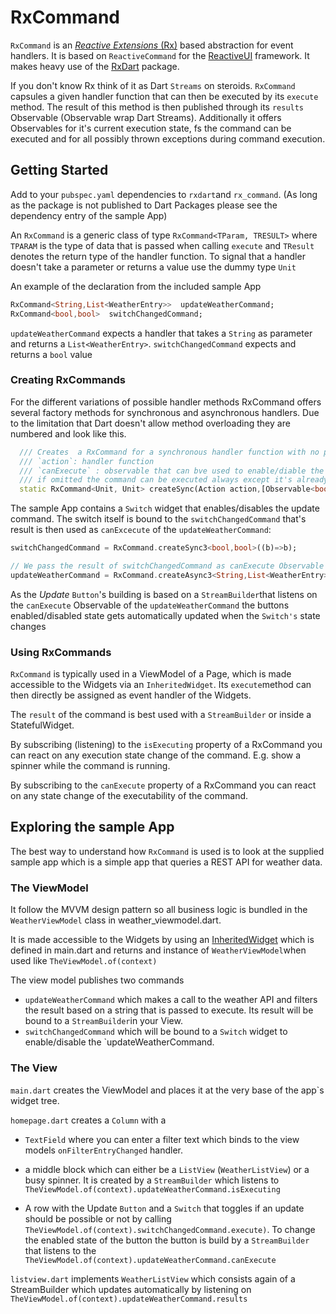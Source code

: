 # RxCommand

`RxCommand` is an [_Reactive Extensions_ (Rx)](http://reactivex.io/) based abstraction for event handlers. It is based on `ReactiveCommand` for the [ReactiveUI](https://reactiveui.net/) framework. It makes heavy use of the [RxDart](https://github.com/ReactiveX/rxdart) package.

If you don't know Rx think of it as Dart `Streams` on steroids. `RxCommand` capsules a given handler function that can then be executed by its `execute` method. The result of this method is then published through its `results` Observable (Observable wrap Dart Streams). Additionally it offers Observables for it's current execution state, fs the command can be executed and for all possibly thrown exceptions during command execution.


## Getting Started

Add to your `pubspec.yaml` dependencies to `rxdart`and `rx_command`. (As long as the package is not published to Dart Packages please see the dependency entry of the sample App) 

An `RxCommand` is a generic class of type `RxCommand<TParam, TRESULT>` where `TPARAM` is the type of data that is passed when calling `execute` and `TResult` denotes the return type of the handler function. To signal that a handler doesn't take a parameter or returns a value use the dummy type `Unit`

An example of the declaration from the included sample App

```Dart
RxCommand<String,List<WeatherEntry>>  updateWeatherCommand;
RxCommand<bool,bool>  switchChangedCommand;
```

`updateWeatherCommand` expects a handler that takes a `String` as parameter and returns a `List<WeatherEntry>`. `switchChangedCommand` expects and returns a `bool` value 

### Creating RxCommands

 For the different variations of possible handler methods RxCommand offers several factory methods for synchronous and asynchronous handlers. Due to the limitation that Dart doesn't allow method overloading they are numbered and look like this.

```Dart
  /// Creates  a RxCommand for a synchronous handler function with no parameter and no return type 
  /// `action`: handler function
  /// `canExecute` : observable that can bve used to enable/diable the command based on some other state change
  /// if omitted the command can be executed always except it's already executing
  static RxCommand<Unit, Unit> createSync(Action action,[Observable<bool> canExecute])

```

The sample App contains a `Switch` widget that enables/disables the update command. The switch itself is bound to the `switchChangedCommand` that's result is then used as `canExcecute` of the `updateWeatherCommand`:

```Dart
switchChangedCommand = RxCommand.createSync3<bool,bool>((b)=>b);

// We pass the result of switchChangedCommand as canExecute Observable to the upDateWeatherCommand
updateWeatherCommand = RxCommand.createAsync3<String,List<WeatherEntry>>(update,switchChangedCommand.results);
```

As the _Update_ `Button`'s building is based on a `StreamBuilder`that listens on the `canExecute` Observable of the `updateWeatherCommand` the buttons enabled/disabled state gets automatically updated when the `Switch's` state changes


### Using RxCommands

`RxCommand` is typically used in a ViewModel of a Page, which is made accessible to the Widgets via an `InheritedWidget`. Its `execute`method can then directly be assigned as event handler of the Widgets.

The `result` of the command is best used with a `StreamBuilder` or inside a StatefulWidget.

By subscribing (listening) to the `isExecuting` property of a RxCommand you can react on any execution state change of the command. E.g. show a spinner while the command is running.

By subscribing to the `canExecute` property of a RxCommand you can react on any state change of the executability of the command.


## Exploring the sample App 

The best way to understand how `RxCommand` is used is to look at the supplied sample app which is a simple app that queries a REST API for weather data.

### The ViewModel

It follow the MVVM design pattern so all business logic is bundled in the `WeatherViewModel` class in weather_viewmodel.dart.

It is made accessible to the Widgets by using an [InheritedWidget](https://docs.flutter.io/flutter/widgets/InheritedWidget-class.html) which is defined in main.dart and returns and instance of `WeatherViewModel`when used like `TheViewModel.of(context)`

The view model publishes two commands 

* `updateWeatherCommand` which makes a call to the weather API and filters the result based on a string that is passed to execute. Its result will be bound to a `StreamBuilder`in your View.
* `switchChangedCommand` which will be bound to a `Switch` widget to enable/disable the `updateWeatherCommand.


### The View

`main.dart` creates the ViewModel and places it at the very base of the app`s widget tree.

`homepage.dart` creates a `Column` with a 

* `TextField` where you can enter a filter text which binds to the view models `onFilterEntryChanged` handler.

* a middle block which can either be a `ListView` (`WeatherListView`) or a busy spinner. It is created by a `StreamBuilder` which listens to <br/> `TheViewModel.of(context).updateWeatherCommand.isExecuting`<br/>
* A row with the Update `Button` and a `Switch` that toggles if an update should be possible or not by calling `TheViewModel.of(context).switchChangedCommand.execute)`. To change the enabled state of the button the button is build by a `StreamBuilder` that listens to the  `TheViewModel.of(context).updateWeatherCommand.canExecute` 

`listview.dart` implements `WeatherListView` which consists again of a StreamBuilder which updates automatically by listening on `TheViewModel.of(context).updateWeatherCommand.results`









